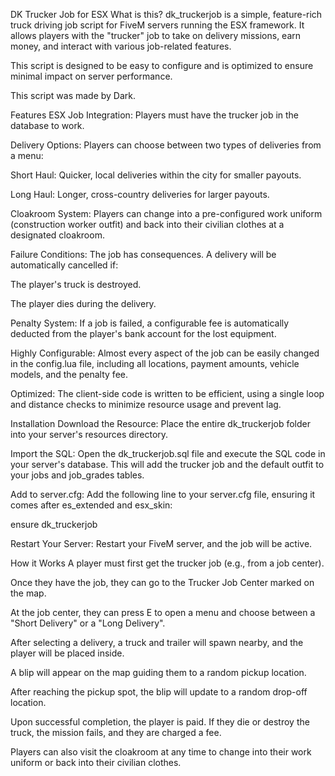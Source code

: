 DK Trucker Job for ESX
What is this?
dk_truckerjob is a simple, feature-rich truck driving job script for FiveM servers running the ESX framework. It allows players with the "trucker" job to take on delivery missions, earn money, and interact with various job-related features.

This script is designed to be easy to configure and is optimized to ensure minimal impact on server performance.

This script was made by Dark.

Features
ESX Job Integration: Players must have the trucker job in the database to work.

Delivery Options: Players can choose between two types of deliveries from a menu:

Short Haul: Quicker, local deliveries within the city for smaller payouts.

Long Haul: Longer, cross-country deliveries for larger payouts.

Cloakroom System: Players can change into a pre-configured work uniform (construction worker outfit) and back into their civilian clothes at a designated cloakroom.

Failure Conditions: The job has consequences. A delivery will be automatically cancelled if:

The player's truck is destroyed.

The player dies during the delivery.

Penalty System: If a job is failed, a configurable fee is automatically deducted from the player's bank account for the lost equipment.

Highly Configurable: Almost every aspect of the job can be easily changed in the config.lua file, including all locations, payment amounts, vehicle models, and the penalty fee.

Optimized: The client-side code is written to be efficient, using a single loop and distance checks to minimize resource usage and prevent lag.

Installation
Download the Resource: Place the entire dk_truckerjob folder into your server's resources directory.

Import the SQL: Open the dk_truckerjob.sql file and execute the SQL code in your server's database. This will add the trucker job and the default outfit to your jobs and job_grades tables.

Add to server.cfg: Add the following line to your server.cfg file, ensuring it comes after es_extended and esx_skin:

ensure dk_truckerjob

Restart Your Server: Restart your FiveM server, and the job will be active.

How it Works
A player must first get the trucker job (e.g., from a job center).

Once they have the job, they can go to the Trucker Job Center marked on the map.

At the job center, they can press E to open a menu and choose between a "Short Delivery" or a "Long Delivery".

After selecting a delivery, a truck and trailer will spawn nearby, and the player will be placed inside.

A blip will appear on the map guiding them to a random pickup location.

After reaching the pickup spot, the blip will update to a random drop-off location.

Upon successful completion, the player is paid. If they die or destroy the truck, the mission fails, and they are charged a fee.

Players can also visit the cloakroom at any time to change into their work uniform or back into their civilian clothes.
